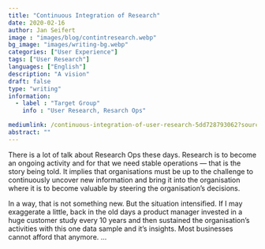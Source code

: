 ```yaml
---
title: "Continuous Integration of Research"
date: 2020-02-16
author: Jan Seifert
image : "images/blog/contintresearch.webp"
bg_image: "images/writing-bg.webp"
categories: ["User Experience"]
tags: ["User Research"]
languages: ["English"]
description: "A vision"
draft: false
type: "writing"
information:
  - label : "Target Group"
    info : "User Research, Resarch Ops"

mediumlink: /continuous-integration-of-user-research-5dd728793062?source=friends_link&sk=b560c61b5dd278d96b14b6d89b96bb7a
abstract: ""
---
```


There is a lot of talk about Research Ops these days. Research is to become an ongoing activity and for that we need stable operations — that is the story being told. It implies that organisations must be up to the challenge to continuously uncover new information and bring it into the organisation where it is to become valuable by steering the organisation’s decisions.

In a way, that is not something new. But the situation intensified. If I may exaggerate a little, back in the old days a product manager invested in a huge customer study every 10 years and then sustained the organisation’s activities with this one data sample and it’s insights. Most businesses cannot afford that anymore.  ...

